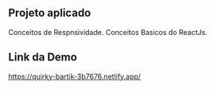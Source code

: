## Projeto aplicado

Conceitos de Respnsividade.
Conceitos Basicos do ReactJs.


## Link da Demo

https://quirky-bartik-3b7676.netlify.app/
